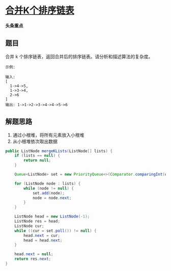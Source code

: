 # [合并K个排序链表](https://leetcode-cn.com/explore/interview/card/bytedance/244/linked-list-and-tree/1025/)

**头条重点**

## 题目

合并 k 个排序链表，返回合并后的排序链表。请分析和描述算法的复杂度。

```
示例:

输入:
[
  1->4->5,
  1->3->4,
  2->6
]
输出: 1->1->2->3->4->4->5->6
```

## 解题思路

  1. 通过小根堆，将所有元素放入小根堆
  2. 从小根堆依次取出数据

```java
public ListNode mergeKLists(ListNode[] lists) {
    if (lists == null) {
        return null;
    }

    Queue<ListNode> set = new PriorityQueue<>(Comparator.comparingInt(o -> o.val));

    for (ListNode node : lists) {
        while (node != null) {
            set.add(node);
            node = node.next;
        }
    }

    ListNode head = new ListNode(-1);
    ListNode res = head;
    ListNode cur;
    while ((cur = set.poll()) != null) {
        head.next = cur;
        head = head.next;
    }

    head.next = null;
    return res.next;
}
```
